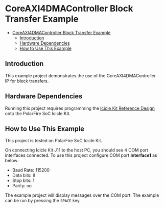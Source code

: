# CoreAXI4DMAController Block Transfer Example

- [CoreAXI4DMAController Block Transfer Example](#coreaxi4dmacontroller-block-transfer-example)
  - [Introduction](#introduction)
  - [Hardware Dependencies](#hardware-dependencies)
  - [How to Use This Example](#how-to-use-this-example)

## Introduction

This example project demonstrates the use of the CoreAXI4DMAController IP for block transfers.

## Hardware Dependencies

Running this project requires programming the [Icicle Kit Reference Design](https://mi-v-ecosystem.github.io/redirects/repo-icicle-Kit-reference-design)
onto the PolarFire SoC Icicle Kit.

## How to Use This Example

This project is tested on PolarFire SoC Icicle Kit.

On connecting Icicle Kit J11 to the host PC, you should see 4 COM port interfaces connected.
To use this project configure COM port **interface1** as below:

- Baud Rate: 115200
- Data bits: 8
- Stop bits: 1
- Parity: no

The example project will display messages over the COM port.
The example can be run by pressing the `SPACE` key.
